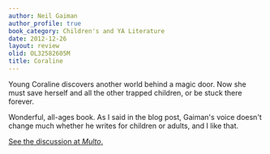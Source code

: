 ```yaml
---
author: Neil Gaiman
author_profile: true
book_category: Children's and YA Literature
date: 2012-12-26
layout: review
olid: OL32582605M
title: Coraline
---
```


Young Coraline discovers another world behind a magic door. Now she must save herself and all the other trapped children, or be stuck there forever.

Wonderful, all-ages book. As I said in the blog post, Gaiman's voice doesn't change much whether he writes for children or adults, and I like that.

[See the discussion at *Multo*.](https://multoghost.wordpress.com/2012/12/26/on-reading-childrens-stories-as-an-adult/)